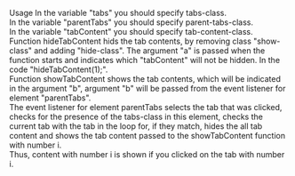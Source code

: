 Usage
In the variable "tabs" you should specify tabs-class.<br>
In the variable "parentTabs" you should specify parent-tabs-class.<br>
In the variable "tabContent" you should specify tab-content-class.<br>
Function hideTabContent hids the tab contents, by removing class "show-class" and adding "hide-class".
The argument "a" is passed when the function starts and indicates which "tabContent" will not be hidden. In the code "hideTabContent(1);".<br>
Function showTabContent shows the tab contents, which will be indicated in the argument "b", argument "b" will be passed from the event listener for element "parentTabs".<br>
The event listener for element parentTabs selects the tab that was clicked, checks for the presence of the tabs-class in this element,
checks the current tab with the tab in the loop for, if they match, hides the all tab content and shows the tab content passed to the showTabContent function with number i.<br>
Thus, content with number i is shown if you clicked on the tab with number i.
